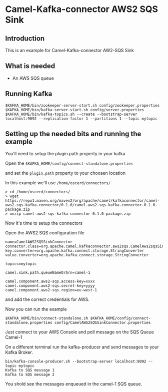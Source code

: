 # Camel-Kafka-connector AWS2 SQS Sink

## Introduction

This is an example for Camel-Kafka-connector AW2-SQS Sink 

## What is needed

- An AWS SQS queue

## Running Kafka

```
$KAFKA_HOME/bin/zookeeper-server-start.sh config/zookeeper.properties
$KAFKA_HOME/bin/kafka-server-start.sh config/server.properties
$KAFKA_HOME/bin/kafka-topics.sh --create --bootstrap-server localhost:9092 --replication-factor 1 --partitions 1 --topic mytopic
```

## Setting up the needed bits and running the example

You'll need to setup the plugin.path property in your kafka

Open the `$KAFKA_HOME/config/connect-standalone.properties`

and set the `plugin.path` property to your choosen location

In this example we'll use `/home/oscerd/connectors/`

```
> cd /home/oscerd/connectors/
> wget https://repo1.maven.org/maven2/org/apache/camel/kafkaconnector/camel-aws2-sqs-kafka-connector/0.1.0/camel-aws2-sqs-kafka-connector-0.1.0-package.zip
> unzip camel-aws2-sqs-kafka-connector-0.1.0-package.zip
```

Now it's time to setup the connectors

Open the AWS2 SQS configuration file

```
name=CamelAWS2SQSSinkConnector
connector.class=org.apache.camel.kafkaconnector.aws2sqs.CamelAws2sqsSinkConnector
key.converter=org.apache.kafka.connect.storage.StringConverter
value.converter=org.apache.kafka.connect.storage.StringConverter

topics=mytopic

camel.sink.path.queueNameOrArn=camel-1

camel.component.aws2-sqs.access-key=xxxx
camel.component.aws2-sqs.secret-key=yyyy
camel.component.aws2-sqs.region=eu-west-1
```

and add the correct credentials for AWS.

Now you can run the example

```
$KAFKA_HOME/bin/connect-standalone.sh $KAFKA_HOME/config/connect-standalone.properties config/CamelAWS2SQSSinkConnector.properties
```

Just connect to your AWS Console and poll message on the SQS Queue Camel-1

On a different terminal run the kafka-producer and send messages to your Kafka Broker.

```
bin/kafka-console-producer.sh --bootstrap-server localhost:9092 --topic mytopic
Kafka to SQS message 1
Kafka to SQS message 2
```

You shold see the messages enqueued in the camel-1 SQS queue.

